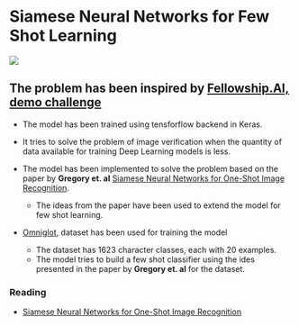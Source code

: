 # Siamese Neural Networks for Few Shot Learning
<img src="https://camo.githubusercontent.com/b27757e11d8687dc846b016e0fac80a544e7b645/68747470733a2f2f736f72656e626f756d612e6769746875622e696f2f696d616765732f5369616d6573655f6469616772616d5f322e706e67"></img>

## The problem has been inspired by [Fellowship.AI, demo challenge](https://fellowship.ai/challenge/)
- The model has been trained using tensforflow backend in Keras.
- It tries to solve the problem of image verification when the quantity of data available for training Deep Learning models is less.
- The model has been implemented to solve the problem based on the paper by **Gregory et. al** [Siamese Neural Networks for One-Shot Image Recognition](https://www.cs.cmu.edu/~rsalakhu/papers/oneshot1.pdf).
  -  The ideas from the paper have been used to extend the model for few shot learning.

- [Omniglot](https://github.com/brendenlake/omniglot), dataset has been used for training the model 
  - The dataset has 1623 character classes, each with 20 examples.
  - The model tries to build a few shot classifier using the ides presented in the paper by **Gregory et. al** for the dataset.
  
### Reading
  - [Siamese Neural Networks for One-Shot Image Recognition](https://www.cs.cmu.edu/~rsalakhu/papers/oneshot1.pdf)
